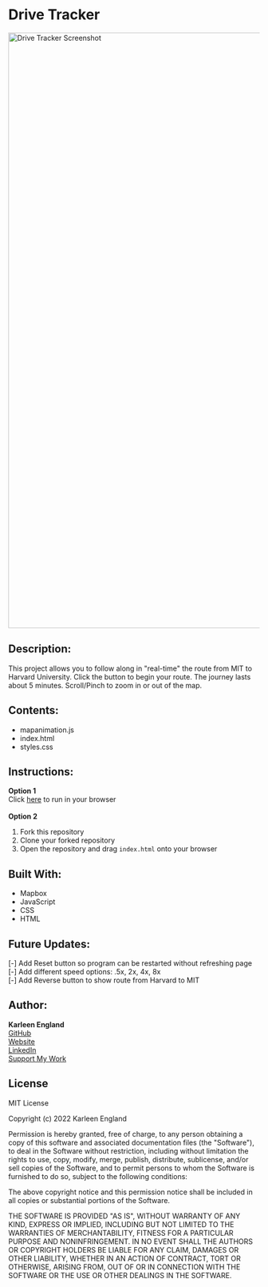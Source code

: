 # Drive Tracker
<img width="1192" alt="Drive Tracker Screenshot" src="https://user-images.githubusercontent.com/99510271/167270222-85e6db4e-2b0e-405f-89ae-35338a46bebd.png">

## Description:
This project allows you to follow along in "real-time" the route from MIT to Harvard University. Click the button to begin your route. The journey lasts about 5 minutes. Scroll/Pinch to zoom in or out of the map.

## Contents:
- mapanimation.js
- index.html
- styles.css

## Instructions:
**Option 1**
<br>
Click <a href="https://ksengland.github.io/Drive-Tracker/" target="_blank">here</a> to run in your browser
<br><br>
**Option 2**
1. Fork this repository
2. Clone your forked repository
3. Open the repository and drag `index.html` onto your browser

## Built With:
- Mapbox
- JavaScript
- CSS
- HTML

## Future Updates:
[-] Add Reset button so program can be restarted without refreshing page
<br>
[-] Add different speed options: .5x, 2x, 4x, 8x
<br>
[-] Add Reverse button to show route from Harvard to MIT

## Author:
**Karleen England**
<br>
<a href="https://github.com/ksengland" target="_blank">GitHub</a>
<br>
<a href="https://ksengland.github.io" target="_blank">Website</a>
<br>
<a href="https://www.linkedin.com/in/karleenengland/" target="_blank">LinkedIn</a>
<br>
<a href="https://www.buymeacoffee.com/ksengland" target="_blank">Support My Work</a>

## License
MIT License

Copyright (c) 2022 Karleen England

Permission is hereby granted, free of charge, to any person obtaining a copy
of this software and associated documentation files (the "Software"), to deal
in the Software without restriction, including without limitation the rights
to use, copy, modify, merge, publish, distribute, sublicense, and/or sell
copies of the Software, and to permit persons to whom the Software is
furnished to do so, subject to the following conditions:

The above copyright notice and this permission notice shall be included in all
copies or substantial portions of the Software.

THE SOFTWARE IS PROVIDED "AS IS", WITHOUT WARRANTY OF ANY KIND, EXPRESS OR
IMPLIED, INCLUDING BUT NOT LIMITED TO THE WARRANTIES OF MERCHANTABILITY,
FITNESS FOR A PARTICULAR PURPOSE AND NONINFRINGEMENT. IN NO EVENT SHALL THE
AUTHORS OR COPYRIGHT HOLDERS BE LIABLE FOR ANY CLAIM, DAMAGES OR OTHER
LIABILITY, WHETHER IN AN ACTION OF CONTRACT, TORT OR OTHERWISE, ARISING FROM,
OUT OF OR IN CONNECTION WITH THE SOFTWARE OR THE USE OR OTHER DEALINGS IN THE
SOFTWARE.
